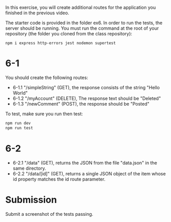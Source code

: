 In this exercise, you will create additional routes for the application you finished in the previous video.

The starter code is provided in the folder ex6. In order to run the tests, the server should be running. You must run the command at the root of your repository (the folder you cloned from the class repository):

`npm i express http-errors jest nodemon supertest`

# 6-1

You should create the following routes:

- 6-1.1 "/simpleString" (GET), the response consists of the string "Hello World"
- 6-1.2 "/myAccount" (DELETE), The response text should be "Deleted"
- 6-1.3 "/newComment" (POST), the response should be "Posted"

To test, make sure you run then test:

```bash
npm run dev
npm run test
```

# 6-2

- 6-2.1 "/data" (GET), returns the JSON from the file "data.json" in the same directory.
- 6-2.2 "/data/\[id\]" (GET), returns a single JSON object of the item whose id property matches the id route parameter.

# Submission

Submit a screenshot of the tests passing.